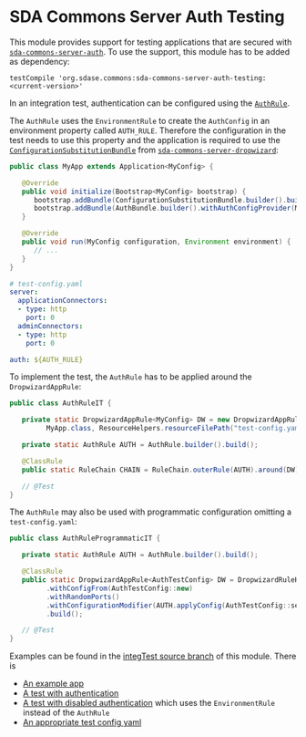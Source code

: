 # SDA Commons Server Auth Testing

This module provides support for testing applications that are secured with 
[`sda-commons-server-auth`](../sda-commons-server-auth/README.md). To use the support, this module has to be added as
dependency:

```
testCompile 'org.sdase.commons:sda-commons-server-auth-testing:<current-version>'
```

In an integration test, authentication can be configured using the 
[`AuthRule`](./src/main/java/org/sdase/commons/server/auth/testing/AuthRule.java).

The `AuthRule` uses the `EnvironmentRule` to create the `AuthConfig` in an environment property called `AUTH_RULE`.
Therefore the configuration in the test needs to use this property and the application is required to use the 
[`ConfigurationSubstitutionBundle`](../sda-commons-server-dropwizard/src/main/java/org/sdase/commons/server/dropwizard/bundles/ConfigurationSubstitutionBundle.java)
from [`sda-commons-server-dropwizard`](../sda-commons-server-dropwizard/README.md):

```java
public class MyApp extends Application<MyConfig> {

   @Override
   public void initialize(Bootstrap<MyConfig> bootstrap) {
      bootstrap.addBundle(ConfigurationSubstitutionBundle.builder().build());
      bootstrap.addBundle(AuthBundle.builder().withAuthConfigProvider(MyConfig::getAuth).build());
   }

   @Override
   public void run(MyConfig configuration, Environment environment) {
      // ...
   }
}
```

```yaml
# test-config.yaml
server:
  applicationConnectors:
  - type: http
    port: 0
  adminConnectors:
  - type: http
    port: 0

auth: ${AUTH_RULE}
```

To implement the test, the `AuthRule` has to be applied around the `DropwizardAppRule`:

```java
public class AuthRuleIT {

   private static DropwizardAppRule<MyConfig> DW = new DropwizardAppRule<>(
         MyApp.class, ResourceHelpers.resourceFilePath("test-config.yaml"));

   private static AuthRule AUTH = AuthRule.builder().build();

   @ClassRule
   public static RuleChain CHAIN = RuleChain.outerRule(AUTH).around(DW);

   // @Test
}
```

The `AuthRule` may also be used with programmatic configuration omitting a `test-config.yaml`:

```java
public class AuthRuleProgrammaticIT {

   private static AuthRule AUTH = AuthRule.builder().build();

   @ClassRule
   public static DropwizardAppRule<AuthTestConfig> DW = DropwizardRuleHelper.dropwizardTestAppFrom(AuthTestApp.class)
         .withConfigFrom(AuthTestConfig::new)
         .withRandomPorts()
         .withConfigurationModifier(AUTH.applyConfig(AuthTestConfig::setAuth))
         .build();

   // @Test
}
```

Examples can be found in the [integTest source branch](./src/integTest) of this module. There is

- [An example app](./src/integTest/java/org/sdase/commons/server/auth/testing/test/AuthTestApp.java)  
- [A test with authentication](./src/integTest/java/org/sdase/commons/server/auth/testing/AuthRuleIT.java)  
- [A test with disabled authentication](./src/integTest/java/org/sdase/commons/server/auth/testing/AuthDisabledIT.java)
  which uses the `EnvironmentRule` instead of the `AuthRule`
- [An appropriate test config yaml](./src/integTest/resources/test-config.yaml)